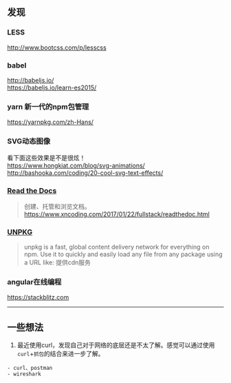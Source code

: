## 发现

### LESS
http://www.bootcss.com/p/lesscss

### babel 
http://babeljs.io/  
https://babeljs.io/learn-es2015/  

### yarn 新一代的npm包管理  
https://yarnpkg.com/zh-Hans/  

### SVG动态图像
看下面这些效果是不是很炫！  
https://www.hongkiat.com/blog/svg-animations/  
http://bashooka.com/coding/20-cool-svg-text-effects/  

### [Read the Docs](https://readthedocs.org/)
> 创建、托管和浏览文档。  
> https://www.xncoding.com/2017/01/22/fullstack/readthedoc.html

### [UNPKG](https://unpkg.com)
> unpkg is a fast, global content delivery network for everything on npm. Use it to quickly and easily load any file from any package using a URL like:
> 提供cdn服务

### angular在线编程
https://stackblitz.com

---
## 一些想法

1. 最近使用curl，发现自己对于网络的底层还是不太了解。感觉可以通过使用`curl`+`抓包`的结合来进一步了解。
```
- curl、postman  
- wireshark
```
